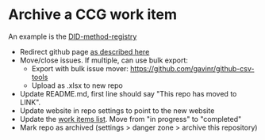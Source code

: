 # Archive a CCG work item

An example is the [DID-method-registry](https://github.com/w3c-ccg/did-method-registry)

- Redirect github page [as described here](https://gist.github.com/domenic/1f286d415559b56d725bee51a62c24a7)
- Move/close issues. If multiple, can use bulk export:
    - Export with bulk issue mover: https://github.com/gavinr/github-csv-tools
    - Upload as .xlsx to new repo
- Update README.md, first line should say "This repo has moved to LINK".
- Update website in repo settings to point to the new website
- Update the [work items list](https://github.com/w3c-ccg/community/blob/master/work_items.md). Move from "in progress" to "completed"
- Mark repo as archived (settings > danger zone > archive this repository)
